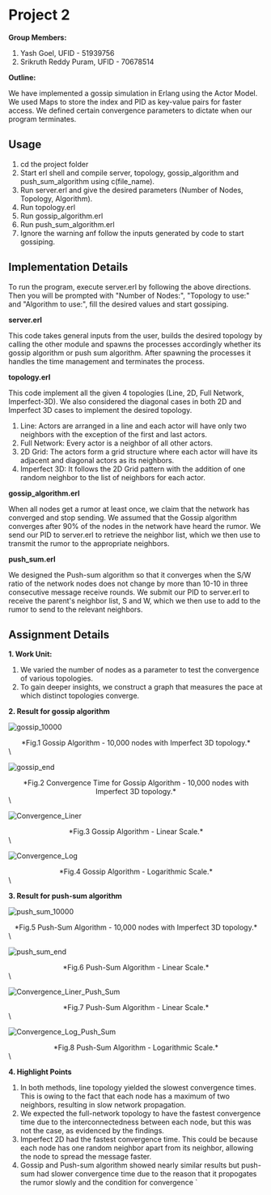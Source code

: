 # Project 2
**Group Members:**
1. Yash Goel, UFID - 51939756
2. Srikruth Reddy Puram, UFID - 70678514

**Outline:**

We have implemented a gossip simulation in Erlang using the Actor Model. We used Maps to store the index and PID as key-value pairs for faster access. We defined certain convergence parameters to dictate when our program terminates. 

## Usage

1. cd the project folder
2. Start erl shell and compile server, topology, gossip_algorithm and push_sum_algorithm using c(file_name).
3. Run server.erl and give the desired parameters (Number of Nodes, Topology, Algorithm).
4. Run topology.erl
5. Run gossip_algorithm.erl 
6. Run push_sum_algorithm.erl
7. Ignore the warning anf follow the inputs generated by code to start gossiping.

## Implementation Details

To run the program, execute server.erl by following the above directions. Then you will be prompted with "Number of Nodes:", "Topology to use:" and "Algorithm to use:", fill the desired values and start gossiping.

**server.erl**
 
This code takes general inputs from the user, builds the desired topology by calling the other module and spawns the processes accordingly whether its gossip algorithm or push sum algorithm. After spawning the processes it handles the time management and terminates the process.

**topology.erl**

This code implement all the given 4 topologies (Line, 2D, Full Network, Imperfect-3D). We also considered the diagonal cases in both 2D and Imperfect 3D cases to implement the desired topology. 

1. Line: Actors are arranged in a line and each actor will have only two neighbors with the exception of the first and last actors.
2. Full Network: Every actor is a neighbor of all other actors.
3. 2D Grid: The actors form a grid structure where each actor will have its adjacent and diagonal actors as its neighbors.
4. Imperfect 3D: It follows the 2D Grid pattern with the addition of one random neighbor to the list of neighbors for each actor.

**gossip_algorithm.erl**

When all nodes get a rumor at least once, we claim that the network has converged and stop sending. We assumed that the Gossip algorithm converges after 90% of the nodes in the network have heard the rumor. We send our PID to server.erl to retrieve the neighbor list, which we then use to transmit the rumor to the appropriate neighbors.

**push_sum.erl**

We designed the Push-sum algorithm so that it converges when the S/W ratio of the network nodes does not change by more than 10-10 in three consecutive message receive rounds. We submit our PID to server.erl to receive the parent's neighbor list, S and W, which we then use to add to the rumor to send to the relevant neighbors.


## Assignment Details

**1. Work Unit:**
1. We varied the number of nodes as a parameter to test the convergence of various topologies.
2. To gain deeper insights, we construct a graph that measures the pace at which distinct topologies converge.

**2. Result for gossip algorithm**


![gossip_10000](https://user-images.githubusercontent.com/113138630/194977927-9bd55486-09e4-4155-bf52-ce0150648294.png)
<div align="center"> *Fig.1 Gossip Algorithm - 10,000 nodes with Imperfect 3D topology.* </div>\

![gossip_end](https://user-images.githubusercontent.com/113138630/194977965-2ab57738-f6b5-442f-8e9e-8479c3405141.png)
<div align="center"> *Fig.2 Convergence Time for Gossip Algorithm - 10,000 nodes with Imperfect 3D topology.* </div>\

![Convergence_Liner](https://user-images.githubusercontent.com/113138630/194959350-d55e0d42-6d50-4afa-8446-874ef5f1915a.png)
<div align="center"> *Fig.3 Gossip Algorithm - Linear Scale.* </div>\

![Convergence_Log](https://user-images.githubusercontent.com/113138630/194959365-e105d6cd-d9bf-4a1f-9e3f-3ef6635d73dc.png)
<div align="center"> *Fig.4 Gossip Algorithm - Logarithmic Scale.* </div>\


**3. Result for push-sum algorithm**

![push_sum_10000](https://user-images.githubusercontent.com/113138630/194978271-2732222a-0219-46fe-a194-0ef79735df02.png)
<div align="center"> *Fig.5  Push-Sum Algorithm - 10,000 nodes with Imperfect 3D topology.* </div>\

![push_sum_end](https://user-images.githubusercontent.com/113138630/194981510-8064e18a-6451-4aa1-872d-f39fe8e0abcc.png)
<div align="center"> *Fig.6 Push-Sum Algorithm - Linear Scale.* </div>\

![Convergence_Liner_Push_Sum](https://user-images.githubusercontent.com/113138630/194963231-e3ed487d-3bb1-4d44-8cbe-92636e283d65.png)
<div align="center"> *Fig.7 Push-Sum Algorithm - Linear Scale.* </div>\

![Convergence_Log_Push_Sum](https://user-images.githubusercontent.com/113138630/194963277-29373317-243b-4541-8fbe-399185109fde.png)
<div align="center"> *Fig.8 Push-Sum Algorithm - Logarithmic Scale.* </div>\


**4. Highlight Points**

1. In both methods, line topology yielded the slowest convergence times. This is owing to the fact that each node has a maximum of two neighbors, resulting in slow network propagation.
2. We expected the full-network topology to have the fastest convergence time due to the interconnectedness between each node, but this was not the case, as evidenced by the findings.
3. Imperfect 2D had the fastest convergence time. This could be because each node has one random neighbor apart from its neighbor, allowing the node to spread the message faster.
4. Gossip and Push-sum algorithm showed nearly similar results but push-sum had slower convergence time due to the reason that it propogates the rumor slowly and the condition for convergence `
